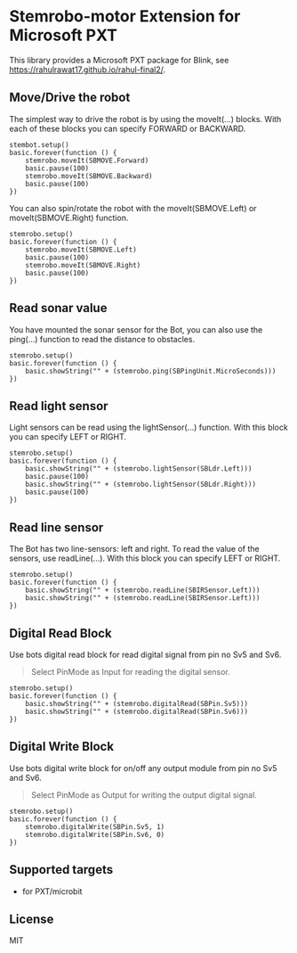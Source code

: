 # Stemrobo-motor Extension for Microsoft PXT

This library provides a Microsoft PXT package for Blink, see https://rahulrawat17.github.io/rahul-final2/.

## Move/Drive the robot

The simplest way to drive the robot is by using the moveIt(...) blocks. With each of these blocks you can specify FORWARD or BACKWARD.
```blocks
stembot.setup()
basic.forever(function () {
    stemrobo.moveIt(SBMOVE.Forward)
    basic.pause(100)
    stemrobo.moveIt(SBMOVE.Backward)
    basic.pause(100)
})
```

You can also spin/rotate the robot with the moveIt(SBMOVE.Left) or moveIt(SBMOVE.Right) function.
```blocks
stemrobo.setup()
basic.forever(function () {
    stemrobo.moveIt(SBMOVE.Left)
    basic.pause(100)
    stemrobo.moveIt(SBMOVE.Right)
    basic.pause(100)
})
```

## Read sonar value

You have mounted the sonar sensor for the Bot, you can also use the ping(...) function to read the distance to obstacles.
```blocks
stemrobo.setup()
basic.forever(function () {
    basic.showString("" + (stemrobo.ping(SBPingUnit.MicroSeconds)))
})
```

## Read light sensor

Light sensors can be read using the lightSensor(...) function. With this block you can specify LEFT or RIGHT.
```blocks
stemrobo.setup()
basic.forever(function () {
    basic.showString("" + (stemrobo.lightSensor(SBLdr.Left)))
    basic.pause(100)
    basic.showString("" + (stemrobo.lightSensor(SBLdr.Right)))
    basic.pause(100)
})
```

## Read line sensor

The Bot has two line-sensors: left and right. To read the value of the sensors, use readLine(...). With this block you can specify LEFT or RIGHT.
```blocks
stemrobo.setup()
basic.forever(function () {
    basic.showString("" + (stemrobo.readLine(SBIRSensor.Left)))
    basic.showString("" + (stemrobo.readLine(SBIRSensor.Left)))
})

```

## Digital Read Block

Use bots digital read block for read digital signal from pin no Sv5 and Sv6.
> Select PinMode as Input for reading the digital sensor.
```blocks
stemrobo.setup()
basic.forever(function () {
    basic.showString("" + (stemrobo.digitalRead(SBPin.Sv5)))
    basic.showString("" + (stemrobo.digitalRead(SBPin.Sv6)))
})
```

## Digital Write Block

Use bots digital write block for on/off any output module from pin no Sv5 and Sv6.
> Select PinMode as Output for writing the output digital signal.
```blocks
stemrobo.setup()
basic.forever(function () {
    stemrobo.digitalWrite(SBPin.Sv5, 1)
    stemrobo.digitalWrite(SBPin.Sv6, 0)
})
```

## Supported targets

* for PXT/microbit

## License
MIT
